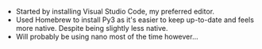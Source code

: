 * Started by installing Visual Studio Code, my preferred editor.
* Used Homebrew to install Py3 as it's easier to keep up-to-date and feels more native. Despite being slightly less native.
* Will probably be using nano most of the time however...
